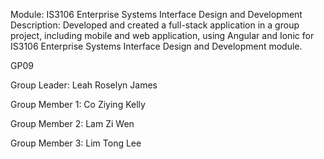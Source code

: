 Module: IS3106 Enterprise Systems Interface Design and Development
Description: Developed and created a full-stack application in a group project, including mobile and web application, using Angular and Ionic for IS3106 Enterprise Systems Interface Design and Development module.

GP09

Group Leader: Leah Roselyn James 

Group Member 1: Co Ziying Kelly 

Group Member 2: Lam Zi Wen 

Group Member 3: Lim Tong Lee 
